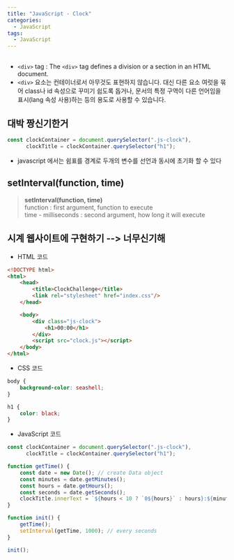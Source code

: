 ```yaml
---
title: "JavaScript - Clock"
categories:
  - JavaScript
tags:
  - JavaScript
---
```


## <div>
- `<div>` tag : The `<div>` tag defines a division or a section in an HTML document.
- `<div>` 요소는 컨테이너로서 아무것도 표현하지 않습니다. 대신 다른 요소 여럿을 묶어 class나 id 속성으로 꾸미기 쉽도록 돕거나, 문서의 특정 구역이 다른 언어임을 표시(lang 속성 사용)하는 등의 용도로 사용할 수 있습니다.

## 대박 짱신기한거
```javascript
const clockContainer = document.querySelector(".js-clock"),
      clockTitle = clockContainer.querySelector("h1");
```

- javascript 에서는 쉼표를 경계로 두개의 변수를 선언과 동시에 초기화 할 수 있다

## setInterval(function, time)

> **setInterval(function, time)**  
> function : first argument, function to execute  
> time - milliseconds : second argument, how long it will execute  

## 시계 웹사이트에 구현하기 --> 너무신기해
- HTML 코드

```html
<!DOCTYPE html>
<html>
    <head>
        <title>ClockChallenge</title>
        <link rel="stylesheet" href="index.css"/>
    </head>

    <body>
        <div class="js-clock">
            <h1>00:00</h1>
        </div>
        <script src="clock.js"></script>
    </body>
</html>
```

- CSS 코드

```css
body {
    background-color: seashell;
}

h1 {
    color: black;
}
```

- JavaScript 코드
```javascript
const clockContainer = document.querySelector(".js-clock"),
      clockTitle = clockContainer.querySelector("h1");

function getTime() {
    const date = new Date(); // create Data object
    const minutes = date.getMinutes();
    const hours = date.getHours();
    const seconds = date.getSeconds();
    clockTitle.innerText = `${hours < 10 ? `0${hours}` : hours}:${minutes < 10 ? `0${minutes}` : minutes}:${seconds < 10 ? `0${seconds}` : seconds}`;
}

function init() {
    getTime();
    setInterval(getTime, 1000); // every seconds
}

init();
```